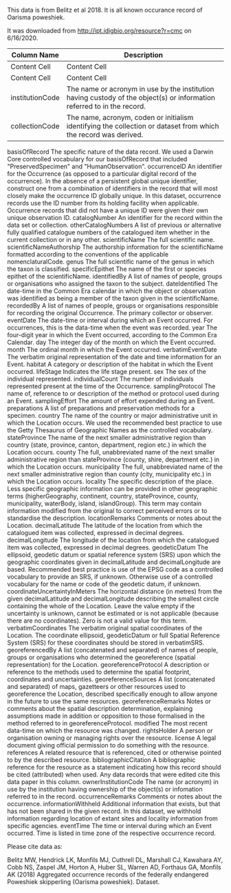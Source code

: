 This data is from Belitz et al 2018. It is all known occurance record of Oarisma poweshiek. 

It was downloaded from http://ipt.idigbio.org/resource?r=cmc on 6/16/2020.



| Column Name  | Description |
| ------------- | ------------- |
| Content Cell  | Content Cell  |
| Content Cell  | Content Cell  |
| institutionCode |	The name or acronym in use by the institution having custody of the object(s) or information referred to in the record.|
| collectionCode | The name, acronym, coden or initialism identifying the collection or dataset from which the record was derived. |
basisOfRecord	The specific nature of the data record. We used a Darwin Core controlled vocabulary for our basisOfRecord that included "PreservedSpecimen" and "HumanObservation".
occurrenceID	An identifier for the Occurrence (as opposed to a particular digital record of the occurrence). In the absence of a persistent global unique identifier, construct one from a combination of identifiers in the record that will most closely make the occurrence ID globally unique. In this dataset, occurrence records use the ID number from its holding facility when applicable. Occurrence records that did not have a unique ID were given their own unique observation ID.
catalogNumber	An identifier for the record within the data set or collection.
otherCatalogNumbers	A list of previous or alternative fully qualified catalogue numbers of the catalogued item whether in the current collection or in any other.
scientificName	The full scientific name.
scientificNameAuthorship	The authorship information for the scientificName formatted according to the conventions of the applicable nomenclaturalCode.
genus	The full scientific name of the genus in which the taxon is classified.
specificEpithet	The name of the first or species epithet of the scientificName.
identifiedBy	A list of names of people, groups or organisations who assigned the taxon to the subject.
dateIdentified	The date-time in the Common Era calendar in which the object or observation was identified as being a member of the taxon given in the scientificName.
recordedBy	A list of names of people, groups or organisations responsible for recording the original Occurrence. The primary collector or observer.
eventDate	The date-time or interval during which an Event occurred. For occurrences, this is the data-time when the event was recorded.
year	The four-digit year in which the Event occurred, according to the Common Era Calendar.
day	The integer day of the month on which the Event occurred.
month	The ordinal month in which the Event occurred.
verbatimEventDate	The verbatim original representation of the date and time information for an Event.
habitat	A category or description of the habitat in which the Event occurred.
lifeStage	Indicates the life stage present.
sex	The sex of the individual represented.
individualCount	The number of individuals represented present at the time of the Occurrence.
samplingProtocol	The name of, reference to or description of the method or protocol used during an Event.
samplingEffort	The amount of effort expended during an Event.
preparations	A list of preparations and preservation methods for a specimen.
country	The name of the country or major administrative unit in which the Location occurs. We used the recommended best practice to use the Getty Thesaurus of Geographic Names as the controlled vocabulary.
stateProvince	The name of the next smaller administrative region than country (state, province, canton, department, region etc.) in which the Location occurs.
county	The full, unabbreviated name of the next smaller administrative region than stateProvince (county, shire, department etc.) in which the Location occurs.
municipality	The full, unabbreviated name of the next smaller administrative region than county (city, municipality etc.) in which the Location occurs.
locality	The specific description of the place. Less specific geographic information can be provided in other geographic terms (higherGeography, continent, country, stateProvince, county, municipality, waterBody, island, islandGroup). This term may contain information modified from the original to correct perceived errors or to standardise the description.
locationRemarks	Comments or notes about the Location.
decimalLatitude	The latitude of the location from which the catalogued item was collected, expressed in decimal degrees.
decimalLongitude	The longitude of the location from which the catalogued item was collected, expressed in decimal degrees.
geodeticDatum	The ellipsoid, geodetic datum or spatial reference system (SRS) upon which the geographic coordinates given in decimalLatitude and decimalLongitude are based. Recommended best practice is use of the EPSG code as a controlled vocabulary to provide an SRS, if unknown. Otherwise use of a controlled vocabulary for the name or code of the geodetic datum, if unknown.
coordinateUncertaintyInMeters	The horizontal distance (in metres) from the given decimalLatitude and decimalLongitude describing the smallest circle containing the whole of the Location. Leave the value empty if the uncertainty is unknown, cannot be estimated or is not applicable (because there are no coordinates). Zero is not a valid value for this term.
verbatimCoordinates	The verbatim original spatial coordinates of the Location. The coordinate ellipsoid, geodeticDatum or full Spatial Reference System (SRS) for these coordinates should be stored in verbatimSRS.
georeferencedBy	A list (concatenated and separated) of names of people, groups or organisations who determined the georeference (spatial representation) for the Location.
georeferenceProtocol	A description or reference to the methods used to determine the spatial footprint, coordinates and uncertainties.
georeferenceSources	A list (concatenated and separated) of maps, gazetteers or other resources used to georeference the Location, described specifically enough to allow anyone in the future to use the same resources.
georeferenceRemarks	Notes or comments about the spatial description determination, explaining assumptions made in addition or opposition to those formalised in the method referred to in georeferenceProtocol.
modified	The most recent data-time on which the resource was changed.
rightsHolder	A person or organisation owning or managing rights over the resource.
license	A legal document giving official permission to do something with the resource.
references	A related resource that is referenced, cited or otherwise pointed to by the described resource.
bibliographicCitation	A bibliographic reference for the resource as a statement indicating how this record should be cited (attributed) when used. Any data records that were edited cite this data paper in this column.
ownerInstitutionCode	The name (or acronym) in use by the institution having ownership of the object(s) or infomation referred to in the record.
occurrenceRemarks	Comments or notes about the occurrence.
informationWithheld	Additional information that exists, but that has not been shared in the given record. In this dataset, we withhold information regarding location of extant sites and locality information from specific agencies.
eventTime	The time or interval during which an Event occurred. Time is listed in time zone of the respective occurrence record.

Please cite data as:

Belitz MW, Hendrick LK, Monfils MJ, Cuthrell DL, Marshall CJ, Kawahara AY, Cobb NS, Zaspel JM, Horton A, Huber SL, Warren AD, Forthaus GA, Monfils AK (2018) Aggregated occurrence
records of the federally endangered Poweshiek skipperling (Oarisma poweshiek). Dataset.

